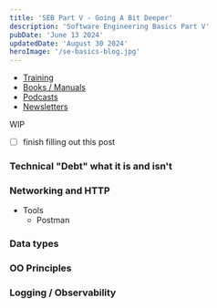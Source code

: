 ```yaml
---
title: 'SEB Part V - Going A Bit Deeper'
description: 'Software Engineering Basics Part V'
pubDate: 'June 13 2024'
updatedDate: 'August 30 2024'
heroImage: '/se-basics-blog.jpg'
---
```


- [Training](#training)
- [Books / Manuals](#books--manuals)
- [Podcasts](#podcasts)
- [Newsletters](#newsletters)

WIP
- [ ] finish filling out this post


### Technical "Debt" what it is and isn't

### Networking and HTTP
- Tools
    - Postman

### Data types

### OO Principles

### Logging / Observability